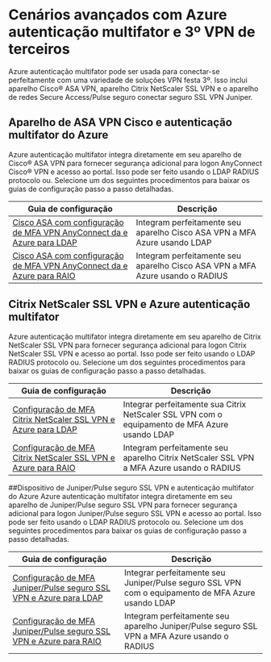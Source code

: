 <properties
    pageTitle="Cenários avançados com Azure autenticação multifator e 3º VPNs de festa"
    description="Esta página fornece informações sobre configuração de instalação passo a passo para MFA Azure com produtos de terceiros 3º secundários."
    services="multi-factor-authentication"
    documentationCenter=""
    authors="kgremban" 
    manager="femila"
    editor="curtland"/>

<tags
    ms.service="multi-factor-authentication"
    ms.workload="identity"
    ms.tgt_pltfrm="na"
    ms.devlang="na"
    ms.topic="article"
    ms.date="08/04/2016"
    ms.author="kgremban"/>

# <a name="advanced-scenarios-with-azure-multi-factor-authentication-and-3rd-party-vpn"></a>Cenários avançados com Azure autenticação multifator e 3º VPN de terceiros
Azure autenticação multifator pode ser usada para conectar-se perfeitamente com uma variedade de soluções VPN festa 3º.  Isso inclui aparelho Cisco® ASA VPN, aparelho Citrix NetScaler SSL VPN e o aparelho de redes Secure Access/Pulse seguro conectar seguro SSL VPN Juniper.

## <a name="cisco-asa-vpn-appliance-and-azure-multi-factor-authentication"></a>Aparelho de ASA VPN Cisco e autenticação multifator do Azure
Azure autenticação multifator integra diretamente em seu aparelho de Cisco® ASA VPN para fornecer segurança adicional para logon AnyConnect Cisco® VPN e acesso ao portal.  Isso pode ser feito usando o LDAP RADIUS protocolo ou.  Selecione um dos seguintes procedimentos para baixar os guias de configuração passo a passo detalhadas.

Guia de configuração  | Descrição
------------- | ------------- |
[Cisco ASA com configuração de MFA VPN AnyConnect da e Azure para LDAP](http://download.microsoft.com/download/A/2/0/A201567C-C3DE-4227-AF89-4567A470899E/Cisco_ASA_Azure_MFA_LDAP.docx) | Integram perfeitamente seu aparelho Cisco ASA VPN a MFA Azure usando LDAP|
[Cisco ASA com configuração de MFA VPN AnyConnect da e Azure para RAIO](http://download.microsoft.com/download/4/5/7/4579C1CF-35B0-4FBE-8A1A-B49CB2CC0382/Cisco_ASA_Azure_MFA_RADIUS.docx) | Integram perfeitamente seu aparelho Cisco ASA VPN a MFA Azure usando o RADIUS

## <a name="citrix-netscaler-ssl-vpn-and-azure-multi-factor-authentication"></a>Citrix NetScaler SSL VPN e Azure autenticação multifator
Azure autenticação multifator integra diretamente em seu aparelho de Citrix NetScaler SSL VPN para fornecer segurança adicional para logon Citrix NetScaler SSL VPN e acesso ao portal.  Isso pode ser feito usando o LDAP RADIUS protocolo ou.  Selecione um dos seguintes procedimentos para baixar os guias de configuração passo a passo detalhadas.

Guia de configuração  | Descrição
------------- | ------------- |
[Configuração de MFA Citrix NetScaler SSL VPN e Azure para LDAP](http://download.microsoft.com/download/2/4/E/24E1E722-72DF-471F-A88A-D1338DB1AF83/Citrix_NS_Azure_MFA_LDAP.docx) | Integrar perfeitamente sua Citrix NetScaler SSL VPN com o equipamento de MFA Azure usando LDAP|
[Configuração de MFA Citrix NetScaler SSL VPN e Azure para RAIO](http://download.microsoft.com/download/1/A/4/1A482764-4A63-45C2-A5EC-2B673ACCDD12/Citrix_NS_Azure_MFA_RADIUS.docx) | Integram perfeitamente seu aparelho Citrix NetScaler SSL VPN a MFA Azure usando o RADIUS

##<a name="juniperpulse-secure-ssl-vpn-appliance-and-azure-multi-factor-authentication"></a>Dispositivo de Juniper/Pulse seguro SSL VPN e autenticação multifator do Azure
Azure autenticação multifator integra diretamente em seu aparelho de Juniper/Pulse seguro SSL VPN para fornecer segurança adicional para logon Juniper/Pulse seguro SSL VPN e acesso ao portal.  Isso pode ser feito usando o LDAP RADIUS protocolo ou.  Selecione um dos seguintes procedimentos para baixar os guias de configuração passo a passo detalhadas.

Guia de configuração  | Descrição
------------- | ------------- |
[Configuração de MFA Juniper/Pulse seguro SSL VPN e Azure para LDAP](http://download.microsoft.com/download/6/5/8/6587B418-75B1-4FCB-84D4-984BC479309E/JuniperPulse_Azure_MFA_LDAP.docx)| Integrar perfeitamente seu Juniper/Pulse seguro SSL VPN com o equipamento de MFA Azure usando LDAP|
[Configuração de MFA Juniper/Pulse seguro SSL VPN e Azure para RAIO](http://download.microsoft.com/download/7/9/A/79AB3DAD-4799-4379-B1DA-B95ABDF231DC/JuniperPulse_Azure_MFA_RADIUS.docx) | Integram perfeitamente seu aparelho Juniper/Pulse seguro SSL VPN a MFA Azure usando o RADIUS
